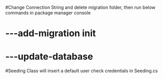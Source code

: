 #Change Connection String and delete migration folder, then run below commands in package manager console
#  ---add-migration init
#  ---update-database

#Seeding Class will insert a default user check credentials in Seeding.cs 
